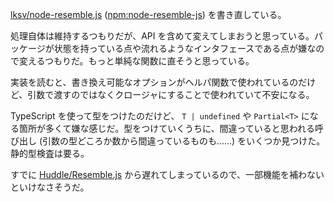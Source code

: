 [lksv/node-resemble.js][] ([npm:node-resemble-js][]) を書き直している。

処理自体は維持するつもりだが、API を含めて変えてしまおうと思っている。パッケージが状態を持っている点や流れるようなインタフェースである点が嫌なので変えるつもりだ。もっと単純な関数に直そうと思っている。

実装を読むと、書き換え可能なオプションがヘルパ関数で使われているのだけど、引数で渡すのではなくクロージャにすることで使われていて不安になる。

TypeScript を使って型をつけたのだけど、 `T | undefined` や `Partial<T>` になる箇所が多くて嫌な感じだ。型をつけていくうちに、間違っていると思われる呼び出し (引数の型どころか数から間違っているものも……) をいくつか見つけた。静的型検査は要る。

すでに [Huddle/Resemble.js][] から遅れてしまっているので、一部機能を補わないといけなさそうだ。

[lksv/node-resemble.js]: https://github.com/lksv/node-resemble.js
[Huddle/Resemble.js]: https://github.com/Huddle/Resemble.js
[npm:node-resemble-js]: https://www.npmjs.com/package/node-resemble-js
